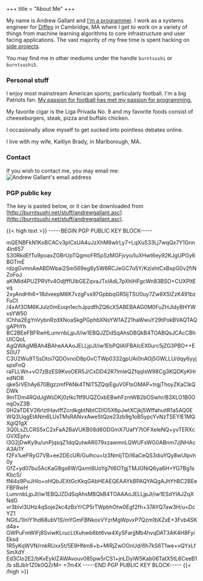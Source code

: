 +++
title = "About Me"
+++

My name is Andrew Gallant and
[I'm a programmer](https://github.com/BurntSushi). I work as a systems
engineer for [Diffeo](http://diffeo.com/) in
Cambridge, MA where I get to work on a variety of things from machine learning
algorithms to core infrastructure and user facing applications. The vast
majority of my free time is spent hacking on
[side projects](/projects/).

You may find me in other mediums under the handle `burntsushi` or
`burntsushi5`.

### Personal stuff

I enjoy most mainstream American sports; particularly football. I'm a big
Patriots fan. [My passion for football has met my passion for
programming.](https://github.com/BurntSushi/nfldb)

My favorite cigar is the Liga Privada No. 9 and my favorite foods consist of
cheeseburgers, steak, pizza and buffalo chicken.

I occasionally allow myself to get sucked into pointless debates online.

I live with my wife, Kaitlyn Brady, in Marlborough, MA.

### Contact

If you wish to contact me, you may email me:
![Andrew Gallant's email address](/images/gmail.png)

### PGP public key

The key is pasted below, or it can be downloaded from
[http://burntsushi.net/stuff/andrewgallant.asc](http://burntsushi.net/stuff/andrewgallant.asc).

{{< high text >}}
-----BEGIN PGP PUBLIC KEY BLOCK-----

mQENBFkN1KoBCACv3pICsUA4uJzXhM8wlrLy7+LqXuS33Lj7wqQx7Y1Gnn4In657
S30RkdEfTu9poaxZGBrUpTQgmoFR5pSzMGFjvyo/IuXHwt6ey92KJgUPGy6BGTmE
rdzgGvmnAeABDWbai2Sm569eg8y5W6RCJeGC7o5Y/KzixhtCxBxpG0v2fiNZoFoJ
aKlMld4PUZPRVfv4OdjfffUlbGEZqvaJTxIAdL7pXhlHFgcWn83BSO+CUXPltEvq
2xyAndHh6+18dveepM8K7vzgFvs97GpbbqGR5ljTSU0uy7Zw8X5IZzK491bzFuCt
/4xAf3OM6KJulz0mEoqn1echJpzdfhZQ6cX5ABEBAAG0M0FuZHJldyBHYWxsYW50
IChha2EgYnVybnRzdXNoaSkgPGphbXNsYW1AZ21haWwuY29tPokBVAQTAQgAPhYh
BC2BEeFBFRwHLumrnbLjpJI/iw1EBQJZDdSqAhsDBQkB4TOABQsJCAcCBhUICQoL
AgQWAgMBAh4BAheAAAoJELLjpJI/iw1EbPQIAIFBAIcEX0urc5jZG3PBO++ES0U7
C3U2Wu9TSsDtoi7QDOvnoD8pGvCTWp0332gpUAi0nAOj5GWLLU/dqy6yyjspxFnQ
raFLLWn+vO7zBzES9KvoOER5J/CxDD42R7lmIeQZfqqIsW98Cg3KQDKyKHrxdNO8
qke5rVEhAy670BgzzmfPANk4TNlT5ZQqiEguV0FtsOMAP+trgjThoyZKaClkQDWk
9mTDm4RQdJgWsDKj0zIkcTtf9UQZOxbEBwhFzmWB2bOSwhr/B3XLO1B0OnqOxZ3B
0H2aTDEV26rlztHavIffZcrdkgbtNbtCDlO5X6pJwtXCjkj5WffahuitR1a5AQ0E
WQ3UqgEIANm6LUsTMsRANvxAweStQze23zb9g1oB5ypcYvNzTSEYlE1MQXgiQ1gX
3Q0LsZLCRS5xC2xFaA2BaVUKB08d6ODGmX7UafY7tOFXeleNQ+yvTERXcGVXEphv
I3G2jDwKy9u/unPjqsqZ1dqQutwAR079xzawmnLQWUFsWG0ABnm7JjNHAcA3Ai1Y
f2Fx1ueFRyG7VB+ee2DEcUR/Guihcu+Iz3NmIjTD/l6aCeQS3diuYQy8wUlpvh0y
GfZ+yd07bu5AcKaG8gs6W/Qxmt8UoYg7tl6OTgjTMJONiQ6ya6H+YG7Bg1sKbcS/
fNl4s9PuJHIo+oHQbJEXtGcKkqGAbHEAEQEAAYkBPAQYAQgAJhYhBC2BEeFBFRwH
LumrnbLjpJI/iw1EBQJZDdSqAhsMBQkB4TOAAAoJELLjpJI/iw1ESdYIAJZqXNdG
vr3blvl3UHz4qSoje2kc4zBxYrCP5rTWpbhOtw0Egf2fh+37AYQ7aw3H/u+DcYZ1
NGtL/1lnlY1hd68ubV1S/mYGmFBNkoxVYzrMgWpvxP7Qzm1bXZxE+3Fvb4SKd4a+
GWPuFmWIFj8SviwKLrucLtXuhwb6bt6vw4XySFarjjMb4hvqDAT3AK4H8FyiEksd
1R5yKqWVN/rnkRUxx5t/5E9HNm8+b+MlRjZwOOnUd/6h7kS6T1we+vQYxLfSmXdY
Ed3Clo2E2/bKvEykIZAWAvouv085pw5rCS1+jnLDyiW5Kab06TatX5tL6CeeB1/b
sBJbIr1Z0k0QZrM=
=7m4X
-----END PGP PUBLIC KEY BLOCK-----
{{< /high >}}
